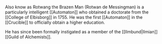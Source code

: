 Also know as Rotwang the Brazen Man (Rotwan de Messingman) is a particularly intelligent [[Automaton]] who obtained a doctorate from the [[College of Elbisborg]] in 1755. He was the first [[Automaton]] in the [[Crucible]] to officially obtain a higher education.

He has since been formally instigated as a member of the [[Ilmbund|Ilmian]] [[Guild of Alchemists]].
